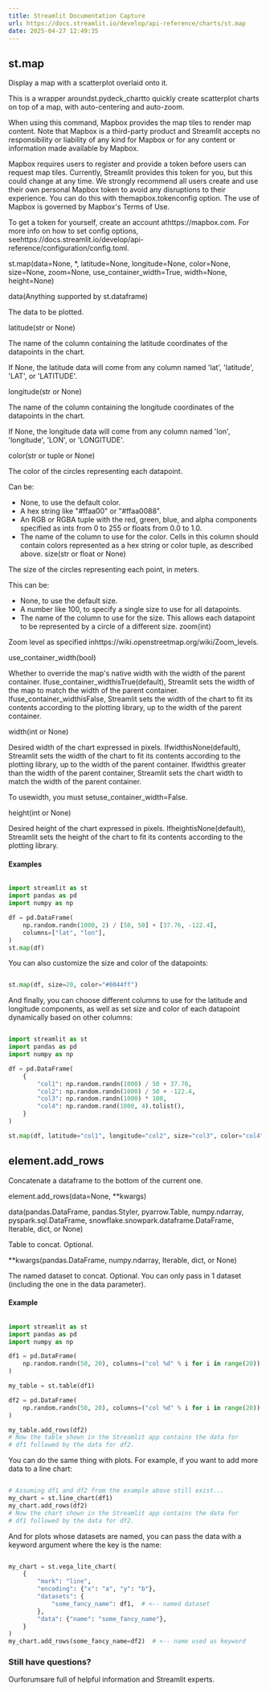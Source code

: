 ```yaml
---
title: Streamlit Documentation Capture
url: https://docs.streamlit.io/develop/api-reference/charts/st.map
date: 2025-04-27 12:49:35
---
```


## st.map

Display a map with a scatterplot overlaid onto it.

This is a wrapper aroundst.pydeck_chartto quickly create
scatterplot charts on top of a map, with auto-centering and auto-zoom.

When using this command, Mapbox provides the map tiles to render map
content. Note that Mapbox is a third-party product and Streamlit accepts
no responsibility or liability of any kind for Mapbox or for any content
or information made available by Mapbox.

Mapbox requires users to register and provide a token before users can
request map tiles. Currently, Streamlit provides this token for you, but
this could change at any time. We strongly recommend all users create and
use their own personal Mapbox token to avoid any disruptions to their
experience. You can do this with themapbox.tokenconfig option. The
use of Mapbox is governed by Mapbox's Terms of Use.

To get a token for yourself, create an account athttps://mapbox.com.
For more info on how to set config options, seehttps://docs.streamlit.io/develop/api-reference/configuration/config.toml.

st.map(data=None, *, latitude=None, longitude=None, color=None, size=None, zoom=None, use_container_width=True, width=None, height=None)

data(Anything supported by st.dataframe)

The data to be plotted.

latitude(str or None)

The name of the column containing the latitude coordinates of
the datapoints in the chart.

If None, the latitude data will come from any column named 'lat',
'latitude', 'LAT', or 'LATITUDE'.

longitude(str or None)

The name of the column containing the longitude coordinates of
the datapoints in the chart.

If None, the longitude data will come from any column named 'lon',
'longitude', 'LON', or 'LONGITUDE'.

color(str or tuple or None)

The color of the circles representing each datapoint.

Can be:

- None, to use the default color.
- A hex string like "#ffaa00" or "#ffaa0088".
- An RGB or RGBA tuple with the red, green, blue, and alpha
components specified as ints from 0 to 255 or floats from 0.0 to
1.0.
- The name of the column to use for the color. Cells in this column
should contain colors represented as a hex string or color tuple,
as described above.
size(str or float or None)

The size of the circles representing each point, in meters.

This can be:

- None, to use the default size.
- A number like 100, to specify a single size to use for all
datapoints.
- The name of the column to use for the size. This allows each
datapoint to be represented by a circle of a different size.
zoom(int)

Zoom level as specified inhttps://wiki.openstreetmap.org/wiki/Zoom_levels.

use_container_width(bool)

Whether to override the map's native width with the width of
the parent container. Ifuse_container_widthisTrue(default), Streamlit sets the width of the map to match the width
of the parent container. Ifuse_container_widthisFalse,
Streamlit sets the width of the chart to fit its contents according
to the plotting library, up to the width of the parent container.

width(int or None)

Desired width of the chart expressed in pixels. IfwidthisNone(default), Streamlit sets the width of the chart to fit
its contents according to the plotting library, up to the width of
the parent container. Ifwidthis greater than the width of the
parent container, Streamlit sets the chart width to match the width
of the parent container.

To usewidth, you must setuse_container_width=False.

height(int or None)

Desired height of the chart expressed in pixels. IfheightisNone(default), Streamlit sets the height of the chart to fit
its contents according to the plotting library.

#### Examples

```python

import streamlit as st
import pandas as pd
import numpy as np

df = pd.DataFrame(
    np.random.randn(1000, 2) / [50, 50] + [37.76, -122.4],
    columns=["lat", "lon"],
)
st.map(df)

```

You can also customize the size and color of the datapoints:

```python

st.map(df, size=20, color="#0044ff")

```

And finally, you can choose different columns to use for the latitude
and longitude components, as well as set size and color of each
datapoint dynamically based on other columns:

```python

import streamlit as st
import pandas as pd
import numpy as np

df = pd.DataFrame(
    {
        "col1": np.random.randn(1000) / 50 + 37.76,
        "col2": np.random.randn(1000) / 50 + -122.4,
        "col3": np.random.randn(1000) * 100,
        "col4": np.random.rand(1000, 4).tolist(),
    }
)

st.map(df, latitude="col1", longitude="col2", size="col3", color="col4")

```

## element.add_rows

Concatenate a dataframe to the bottom of the current one.

element.add_rows(data=None, **kwargs)

data(pandas.DataFrame, pandas.Styler, pyarrow.Table, numpy.ndarray, pyspark.sql.DataFrame, snowflake.snowpark.dataframe.DataFrame, Iterable, dict, or None)

Table to concat. Optional.

**kwargs(pandas.DataFrame, numpy.ndarray, Iterable, dict, or None)

The named dataset to concat. Optional. You can only pass in 1
dataset (including the one in the data parameter).

#### Example

```python

import streamlit as st
import pandas as pd
import numpy as np

df1 = pd.DataFrame(
    np.random.randn(50, 20), columns=("col %d" % i for i in range(20))
)

my_table = st.table(df1)

df2 = pd.DataFrame(
    np.random.randn(50, 20), columns=("col %d" % i for i in range(20))
)

my_table.add_rows(df2)
# Now the table shown in the Streamlit app contains the data for
# df1 followed by the data for df2.

```

You can do the same thing with plots. For example, if you want to add
more data to a line chart:

```python

# Assuming df1 and df2 from the example above still exist...
my_chart = st.line_chart(df1)
my_chart.add_rows(df2)
# Now the chart shown in the Streamlit app contains the data for
# df1 followed by the data for df2.

```

And for plots whose datasets are named, you can pass the data with a
keyword argument where the key is the name:

```python

my_chart = st.vega_lite_chart(
    {
        "mark": "line",
        "encoding": {"x": "a", "y": "b"},
        "datasets": {
            "some_fancy_name": df1,  # <-- named dataset
        },
        "data": {"name": "some_fancy_name"},
    }
)
my_chart.add_rows(some_fancy_name=df2)  # <-- name used as keyword

```

### Still have questions?

Ourforumsare full of helpful information and Streamlit experts.
